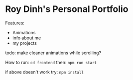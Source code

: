 # Roy Dinh's Personal Portfolio

Features:
- Animations
- info about me
- my projects

todo:
make cleaner animations while scrolling?


How to run:
`cd frontend`
then:
`npm run start`

if above doesn't work try:
`npm install`